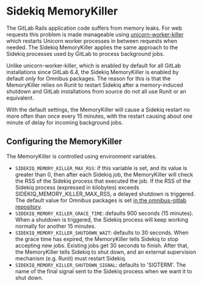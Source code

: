 # Sidekiq MemoryKiller

The GitLab Rails application code suffers from memory leaks. For web requests
this problem is made manageable using
[unicorn-worker-killer](https://github.com/kzk/unicorn-worker-killer) which
restarts Unicorn worker processes in between requests when needed. The Sidekiq
MemoryKiller applies the same approach to the Sidekiq processes used by GitLab
to process background jobs.

Unlike unicorn-worker-killer, which is enabled by default for all GitLab
installations since GitLab 6.4, the Sidekiq MemoryKiller is enabled by default
_only_ for Omnibus packages. The reason for this is that the MemoryKiller
relies on Runit to restart Sidekiq after a memory-induced shutdown and GitLab
installations from source do not all use Runit or an equivalent.

With the default settings, the MemoryKiller will cause a Sidekiq restart no
more often than once every 15 minutes, with the restart causing about one
minute of delay for incoming background jobs.

## Configuring the MemoryKiller

The MemoryKiller is controlled using environment variables.

- `SIDEKIQ_MEMORY_KILLER_MAX_RSS`: if this variable is set, and its value is
  greater than 0, then after each Sidekiq job, the MemoryKiller will check the
  RSS of the Sidekiq process that executed the job. If the RSS of the Sidekiq
  process (expressed in kilobytes) exceeds SIDEKIQ_MEMORY_KILLER_MAX_RSS, a
  delayed shutdown is triggered. The default value for Omnibus packages is set
  [in the omnibus-gitlab
  repository](https://gitlab.com/gitlab-org/omnibus-gitlab/blob/master/files/gitlab-cookbooks/gitlab/attributes/default.rb).
- `SIDEKIQ_MEMORY_KILLER_GRACE_TIME`: defaults 900 seconds (15 minutes). When
  a shutdown is triggered, the Sidekiq process will keep working normally for
  another 15 minutes.
- `SIDEKIQ_MEMORY_KILLER_SHUTDOWN_WAIT`: defaults to 30 seconds. When the grace
  time has expired, the MemoryKiller tells Sidekiq to stop accepting new jobs.
  Existing jobs get 30 seconds to finish. After that, the MemoryKiller tells
  Sidekiq to shut down, and an external supervision mechanism (e.g. Runit) must
  restart Sidekiq.
- `SIDEKIQ_MEMORY_KILLER_SHUTDOWN_SIGNAL`: defaults to 'SIGTERM'. The name of
  the final signal sent to the Sidekiq process when we want it to shut down.
